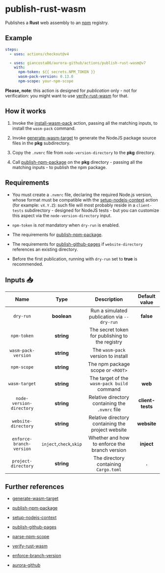 # publish-rust-wasm

Publishes a **Rust** web assembly to an [npm](https://www.npmjs.com/) registry.

## Example

```yaml
steps:
  - uses: actions/checkout@v4

  - uses: giancosta86/aurora-github/actions/publish-rust-wasm@v7
    with:
      npm-token: ${{ secrets.NPM_TOKEN }}
      wasm-pack-version: 0.13.0
      npm-scope: your-npm-scope
```

**Please, note**: this action is designed for _publication_ only - not for verification: you might want to use [verify-rust-wasm](../verify-rust-wasm/README.md) for that.

## How it works

1. Invoke the [install-wasm-pack](../install-wasm-pack/README.md) action, passing all the matching inputs, to install the `wasm-pack` command.

1. Invoke [generate-wasm-target](../generate-wasm-target/README.md) to generate the NodeJS package source files in the **pkg** subdirectory.

1. Copy the `.nvmrc` file from `node-version-directory` to the **pkg** directory.

1. Call [publish-npm-package](../publish-npm-package/README.md) on the **pkg** directory - passing all the matching inputs - to publish the npm package.

## Requirements

- You must create a `.nvmrc` file, declaring the required Node.js version, whose format must be compatible with the [setup-nodejs-context](../setup-nodejs-context/README.md) action (for example: `vX.Y.Z`): such file will most probably reside in a `client-tests` subdirectory - designed for NodeJS tests - but you can customize this aspect via the `node-version-directory` input.

- `npm-token` is _not_ mandatory when `dry-run` is enabled.

- The requirements for [publish-npm-package](../publish-npm-package/README.md).

- The requirements for [publish-github-pages](../publish-github-pages/README.md) if `website-directory` references an existing directory.

- Before the first publication, running with `dry-run` set to **true** is recommended.

## Inputs 📥

|           Name           |          Type           |                    Description                    |  Default value   |
| :----------------------: | :---------------------: | :-----------------------------------------------: | :--------------: |
|        `dry-run`         |       **boolean**       |    Run a simulated publication via `--dry-run`    |    **false**     |
|       `npm-token`        |       **string**        |  The secret token for publishing to the registry  |                  |
|   `wasm-pack-version`    |       **string**        |        The `wasm-pack` version to install         |                  |
|       `npm-scope`        |       **string**        |         The npm package scope or `<ROOT>`         |                  |
|      `wasm-target`       |       **string**        |    The target of the `wasm-pack build` command    |     **web**      |
| `node-version-directory` |       **string**        |  Relative directory containing the `.nvmrc` file  | **client-tests** |
|   `website-directory`    |       **string**        | Relative directory containing the project website |   **website**    |
| `enforce-branch-version` | `inject`,`check`,`skip` |   Whether and how to enforce the branch version   |    **inject**    |
|   `project-directory`    |       **string**        |       The directory containing `Cargo.toml`       |      **.**       |

## Further references

- [generate-wasm-target](../generate-wasm-target/README.md)

- [publish-npm-package](../publish-npm-package/README.md)

- [setup-nodejs-context](../setup-nodejs-context/README.md)

- [publish-github-pages](../publish-github-pages/README.md)

- [parse-npm-scope](../parse-npm-scope/README.md)

- [verify-rust-wasm](../verify-rust-wasm/README.md)

- [enforce-branch-version](../enforce-branch-version/README.md)

- [aurora-github](../../README.md)
